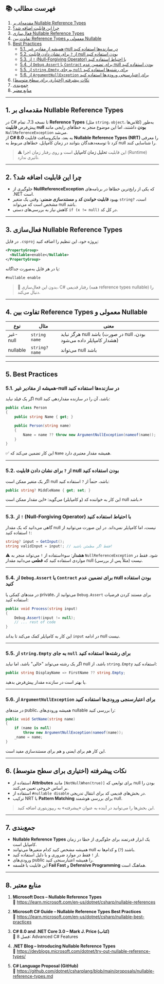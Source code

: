 ﻿

## 📚 فهرست مطالب

1. [مقدمه‌ای بر Nullable Reference Types](#1-مقدمهای-بر-nullable-reference-types)  
2. [چرا این قابلیت اضافه شد؟](#2-چرا-این-قابلیت-اضافه-شد)  
3. [فعال‌سازی Nullable Reference Types](#3-فعالسازی-nullable-reference-types)  
4. [تفاوت بین Reference Types معمولی و Nullable](#4-تفاوت-بین-reference-types-معمولی-و-nullable)  
5. [Best Practices](#5-best-practices)  
   - [5.1. همیشه از مقادیر غیر-null در سازنده‌ها استفاده کنید](#51-همیشه-از-مقادیر-غیر-null-در-سازندهها-استفاده-کنید)  
   - [5.2. از `?` برای نشان دادن قابلیت null بودن استفاده کنید](#52-از--برای-نشان-دادن-قابلیت-null-بودن-استفاده-کنید)  
   - [5.3. از `!` (Null-Forgiving Operator) با احتیاط استفاده کنید](#53-از--null-forgiving-operator-با-احتیاط-استفاده-کنید)  
   - [5.4. از `Debug.Assert` یا `Contract` برای تضمین عدم null بودن استفاده کنید](#54-از-debugassert-یا-contract-برای-تضمین-عدم-null-بودن-استفاده-کنید)  
   - [5.5. از `string.Empty` به جای `null` برای رشته‌ها استفاده کنید](#55-از-stringempty-به-جای-null-برای-رشتهها-استفاده-کنید)  
   - [5.6. از `ArgumentNullException` برای اعتبارسنجی ورودی‌ها استفاده کنید](#56-از-argumentnullexception-برای-اعتبارسنجی-ورودیها-استفاده-کنید)  
6. [نکات پیشرفته (اختیاری برای سطح متوسط)](#6-نکات-پیشرفته-اختیاری-برای-سطح-متوسط)  
7. [جمع‌بندی](#7-جمعبندی)  
8. [منابع معتبر](#8-منابع-معتبر)

---

## 1. مقدمه‌ای بر Nullable Reference Types

در C# تا نسخه 7.3، تمام **Reference Types** (مثل `string`، `object`، کلاس‌ها) به‌طور پیش‌فرض **قابلیت null بودن** داشتند، اما این موضوع منجر به خطاهای رایجی مانند `NullReferenceException` می‌شد.  
از **C# 8.0** به بعد، مایکروسافت قابلیت **Nullable Reference Types (NRT)** را معرفی کرد تا توسعه‌دهندگان بتوانند در زمان کامپایل، خطاهای مربوط به null را شناسایی کنند.

> ⚠️ این قابلیت **تحلیل زمان کامپایل** است و روی رفتار زمان اجرا (Runtime) تأثیری ندارد.

---

## 2. چرا این قابلیت اضافه شد؟

- جلوگیری از **NullReferenceException** که یکی از رایج‌ترین خطاها در برنامه‌های .NET است.
- بهبود **قابلیت خواندن کد** و **مستندسازی ضمنی**: وقتی یک متغیر `string?` است، مشخص است که می‌تواند null باشد.
- کاهش نیاز به بررسی‌های دستی `if (x != null)` در کل کد.

---

## 3. فعال‌سازی Nullable Reference Types

در فایل `.csproj` پروژه خود، این تنظیم را اضافه کنید:

```xml
<PropertyGroup>
  <Nullable>enable</Nullable>
</PropertyGroup>
```

یا در هر فایل به‌صورت جداگانه:

```csharp
#nullable enable
```

> 🔔 بدون این فعال‌سازی، C# رفتار قدیمی (همه reference types nullable) را دنبال می‌کند.

---

## 4. تفاوت بین Reference Types معمولی و Nullable

| نوع | مثال | معنی |
|------|------|------|
| غیر-null | `string name` | هرگز نباید null باشد (در صورت null بودن، هشدار کامپایلر داده می‌شود) |
| nullable | `string? name` | می‌تواند null باشد |

---

## 5. Best Practices

### 5.1. همیشه از مقادیر غیر-null در سازنده‌ها استفاده کنید

اگر یک فیلد نباید null باشد، آن را در سازنده مقداردهی کنید:

```csharp
public class Person
{
    public string Name { get; }

    public Person(string name)
    {
        Name = name ?? throw new ArgumentNullException(nameof(name));
    }
}
```

✅ این کار تضمین می‌کند که `Name` همیشه مقدار معتبری دارد.

---

### 5.2. از `?` برای نشان دادن قابلیت null بودن استفاده کنید

اگر یک متغیر ممکن است null باشد، حتماً از `?` استفاده کنید:

```csharp
public string? MiddleName { get; set; }
```

این کار به خواننده کد (و کامپایلر) می‌گوید: «این مقدار ممکن است null باشد.»

---

### 5.3. از `!` (Null-Forgiving Operator) با احتیاط استفاده کنید

گاهی می‌دانید که یک مقدار null نیست، اما کامپایلر نمی‌داند. در این صورت می‌توانید از `!` استفاده کنید:

```csharp
string? input = GetInput();
string validInput = input!; // فقط اگر مطمئن باشید!
```

⚠️ **هشدار**: سوءاستفاده از `!` می‌تواند منجر به `NullReferenceException` شود. فقط در مواردی استفاده کنید که **قطعی** می‌دانید مقدار null نیست (مثلاً پس از بررسی).

---

### 5.4. از `Debug.Assert` یا `Contract` برای تضمین عدم null بودن استفاده کنید

در متد‌های کمکی یا private، می‌توانید از `Debug.Assert` برای مستند کردن فرضیات استفاده کنید:

```csharp
public void Process(string input)
{
    Debug.Assert(input != null);
    // ... rest of code
}
```

این کار به کامپایلر کمک می‌کند تا بداند `input` در ادامه null نیست.

---

### 5.5. از `string.Empty` به جای `null` برای رشته‌ها استفاده کنید

اگر یک رشته می‌تواند "خالی" باشد، اما نباید null باشد، از `string.Empty` استفاده کنید:

```csharp
public string DisplayName => FirstName ?? string.Empty;
```

یا بهتر است در سازنده مقدار پیش‌فرض بدهید.

---

### 5.6. از `ArgumentNullException` برای اعتبارسنجی ورودی‌ها استفاده کنید

در متد‌های public، همیشه ورودی‌های nullable را بررسی کنید:

```csharp
public void SetName(string name)
{
    if (name is null)
        throw new ArgumentNullException(nameof(name));
    _name = name;
}
```

این کار هم برای ایمنی و هم برای مستندسازی مفید است.

---

## 6. نکات پیشرفته (اختیاری برای سطح متوسط)

- استفاده از **Attributes** مانند `[NotNullWhen(true)]` برای توابعی که null بودن را بر اساس خروجی تعیین می‌کنند.
- استفاده از `#nullable disable` در بخش‌های قدیمی کد برای انتقال تدریجی.
- ترکیب NRT با **Pattern Matching** برای بررسی هوشمند null.

> این بخش‌ها را می‌توانید در آینده به عنوان «پیشرفته» به ریپوزیتوری اضافه کنید.

---

## 7. جمع‌بندی

- **Nullable Reference Types** یک ابزار قدرتمند برای جلوگیری از خطا در زمان کامپایل است.
- همیشه مشخص کنید کدام متغیرها می‌توانند null باشند (`?`) و کدام‌ها نه.
- از `!` فقط در موارد ضروری و با دلیل استفاده کنید.
- ورودی‌های public را همیشه اعتبارسنجی کنید.
- این قابلیت با فلسفه **Fail Fast** و **Defensive Programming** هماهنگ است.

---

## 8. منابع معتبر

1. **Microsoft Docs – Nullable Reference Types**  
   🔗 https://learn.microsoft.com/en-us/dotnet/csharp/nullable-references

2. **Microsoft C# Guide – Nullable Reference Types Best Practices**  
   🔗 https://learn.microsoft.com/en-us/dotnet/csharp/nullable-best-practices

3. **C# 8.0 and .NET Core 3.0 – Mark J. Price (کتاب)**  
   📘 فصل 8: Advanced C# Features

4. **.NET Blog – Introducing Nullable Reference Types**  
   🔗 https://devblogs.microsoft.com/dotnet/try-out-nullable-reference-types/

5. **C# Language Proposal (GitHub)**  
   🔗 https://github.com/dotnet/csharplang/blob/main/proposals/nullable-reference-types.md

